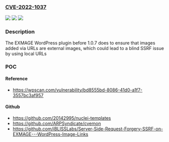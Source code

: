 ### [CVE-2022-1037](https://cve.mitre.org/cgi-bin/cvename.cgi?name=CVE-2022-1037)
![](https://img.shields.io/static/v1?label=Product&message=EXMAGE%20%E2%80%93%20WordPress%20Image%20Links&color=blue)
![](https://img.shields.io/static/v1?label=Version&message=1.0.7%3C%201.0.7%20&color=brighgreen)
![](https://img.shields.io/static/v1?label=Vulnerability&message=CWE-918%20Server-Side%20Request%20Forgery%20(SSRF)&color=brighgreen)

### Description

The EXMAGE WordPress plugin before 1.0.7 does to ensure that images added via URLs are external images, which could lead to a blind SSRF issue by using local URLs

### POC

#### Reference
- https://wpscan.com/vulnerability/bd8555bd-8086-41d0-a1f7-3557bc3af957

#### Github
- https://github.com/20142995/nuclei-templates
- https://github.com/ARPSyndicate/cvemon
- https://github.com/iBLISSLabs/Server-Side-Request-Forgery-SSRF-on-EXMAGE---WordPress-Image-Links

